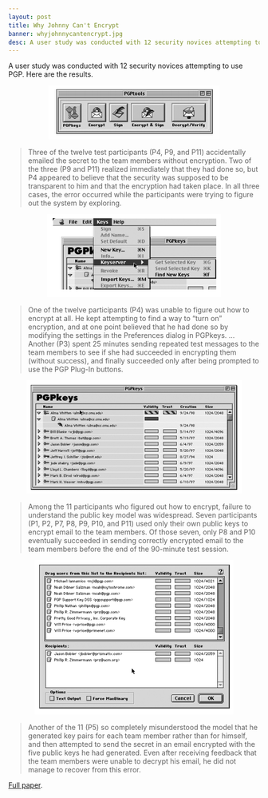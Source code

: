 ```yaml
---
layout: post
title: Why Johnny Can't Encrypt
banner: whyjohnnycantencrypt.jpg
desc: A user study was conducted with 12 security novices attempting to use PGP. Here are the results.
---
```


A user study was conducted with 12 security novices attempting to use PGP.
Here are the results.

<p style="text-align: center"><img src="/assets/img/pgp1.png"></p>


> Three of the twelve test participants (P4, P9, and P11) accidentally emailed the secret to
the team members without encryption. Two of the three (P9 and P11) realized
immediately that they had done so, but P4 appeared to believe that the security was
supposed to be transparent to him and that the encryption had taken place. In all three
cases, the error occurred while the participants were trying to figure out the system by
exploring.

<p style="text-align: center"><img src="/assets/img/pgp4.png"></p>

> One of the twelve participants (P4) was unable to figure out how to encrypt at all. He
kept attempting to find a way to “turn on” encryption, and at one point believed that he
had done so by modifying the settings in the Preferences dialog in PGPkeys. ...
Another (P3) spent 25 minutes sending repeated test messages to the
team members to see if she had succeeded in encrypting them (without success), and
finally succeeded only after being prompted to use the PGP Plug-In buttons.

<p style="text-align: center"><img src="/assets/img/pgp2.png"></p>

> Among the 11 participants who figured out how to encrypt, failure to understand the
public key model was widespread. Seven participants (P1, P2, P7, P8, P9, P10, and P11)
used only their own public keys to encrypt email to the team members. Of those seven,
only P8 and P10 eventually succeeded in sending correctly encrypted email to the team
members before the end of the 90-minute test session.

<p style="text-align: center"><img src="/assets/img/pgp3.png"></p>

> Another of the 11 (P5) so completely misunderstood the model that he generated key
pairs for each team member rather than for himself, and then attempted to send the
secret in an email encrypted with the five public keys he had generated. Even after
receiving feedback that the team members were unable to decrypt his email, he did not
manage to recover from this error.

[Full paper](https://www.cs.berkeley.edu/~tygar/papers/Why_Johnny_Cant_Encrypt/OReilly.pdf).

